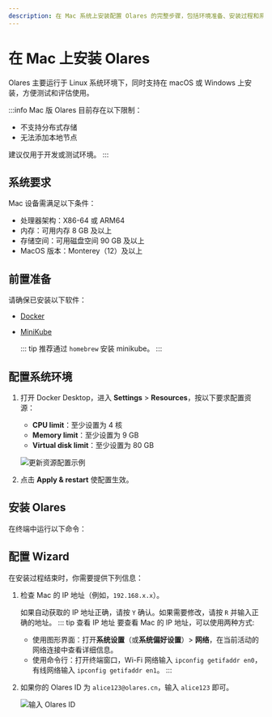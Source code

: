 ```yaml
---
description: 在 Mac 系统上安装配置 Olares 的完整步骤，包括环境准备、安装过程和系统激活。
---
```

# 在 Mac 上安装 Olares

Olares 主要运行于 Linux 系统环境下，同时支持在 macOS 或 Windows 上安装，方便测试和评估使用。

:::info
Mac 版 Olares 目前存在以下限制：
- 不支持分布式存储
- 无法添加本地节点

建议仅用于开发或测试环境。
:::
## 系统要求
Mac 设备需满足以下条件：
- 处理器架构：X86-64 或 ARM64
- 内存：可用内存 8 GB 及以上
- 存储空间：可用磁盘空间 90 GB 及以上
- MacOS 版本：Monterey（12）及以上

## 前置准备
请确保已安装以下软件：
- [Docker](https://www.docker.com/products/docker-desktop/)
- [MiniKube](https://minikube.sigs.k8s.io/docs/start/?arch=%2Fmacos%2Farm64%2Fstable%2Fhomebrew)
  
  ::: tip
  推荐通过 `homebrew` 安装 minikube。
  :::

## 配置系统环境
1. 打开 Docker Desktop，进入 **Settings** > **Resources**，按以下要求配置资源：
    - **CPU limit**：至少设置为 4 核
    - **Memory limit**：至少设置为 9 GB
    - **Virtual disk limit**：至少设置为 80 GB

   ![更新资源配置示例](/images/manual/get-started/docker-resources-settings.png#bordered)
2. 点击 **Apply & restart** 使配置生效。
## 安装 Olares
在终端中运行以下命令：

<!--@include: ./reusables.md{4,18}-->
## 配置 Wizard
在安装过程结束时，你需要提供下列信息：
1. 检查 Mac 的 IP 地址（例如，`192.168.x.x`）。

   如果自动获取的 IP 地址正确，请按 `Y` 确认。如果需要修改，请按 `R` 并输入正确的地址。
   ::: tip 查看 IP 地址
   要查看 Mac 的 IP 地址，可以使用两种方式:
   - 使用图形界面：打开**系统设置**（或**系统偏好设置**）> **网络**，在当前活动的网络连接中查看详细信息。
   - 使用命令行：打开终端窗口，Wi-Fi 网络输入 `ipconfig getifaddr en0`，有线网络输入 `ipconfig getifaddr en1`。
   :::

2. 如果你的 Olares ID 为 `alice123@olares.cn`，输入 `alice123` 即可。

   ![输入 Olares ID](/images/zh/manual/get-started/enter-olares-id.png)

<!--@include: ./reusables.md{26,28}-->

<!--@include: ./activate-olares.md-->

<!--@include: ./log-in-to-olares.md-->

<!--@include: ./reusables.md{30,34}-->